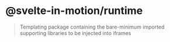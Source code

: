 # @svelte-in-motion/runtime

> Templating package containing the bare-minimum imported supporting libraries to be injected into iframes
